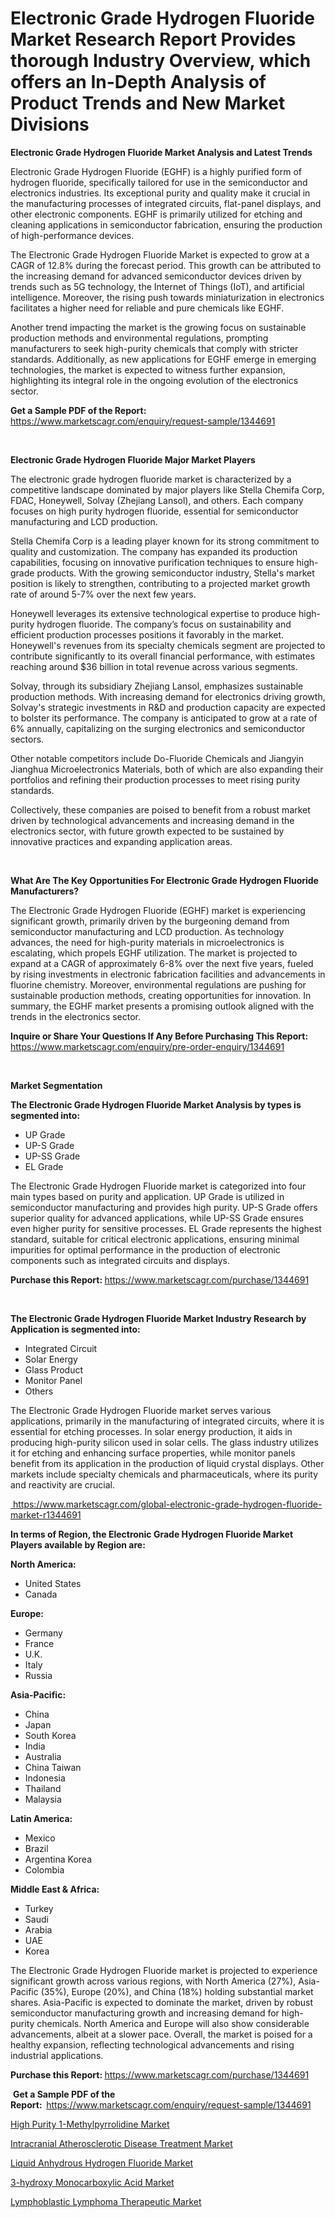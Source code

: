 <p><h1>Electronic Grade Hydrogen Fluoride Market Research Report Provides thorough Industry Overview, which offers an In-Depth Analysis of Product Trends and New Market Divisions</h1></p><p><strong>Electronic Grade Hydrogen Fluoride Market Analysis and Latest Trends</strong></p>
<p><p>Electronic Grade Hydrogen Fluoride (EGHF) is a highly purified form of hydrogen fluoride, specifically tailored for use in the semiconductor and electronics industries. Its exceptional purity and quality make it crucial in the manufacturing processes of integrated circuits, flat-panel displays, and other electronic components. EGHF is primarily utilized for etching and cleaning applications in semiconductor fabrication, ensuring the production of high-performance devices.</p><p>The Electronic Grade Hydrogen Fluoride Market is expected to grow at a CAGR of 12.8% during the forecast period. This growth can be attributed to the increasing demand for advanced semiconductor devices driven by trends such as 5G technology, the Internet of Things (IoT), and artificial intelligence. Moreover, the rising push towards miniaturization in electronics facilitates a higher need for reliable and pure chemicals like EGHF.</p><p>Another trend impacting the market is the growing focus on sustainable production methods and environmental regulations, prompting manufacturers to seek high-purity chemicals that comply with stricter standards. Additionally, as new applications for EGHF emerge in emerging technologies, the market is expected to witness further expansion, highlighting its integral role in the ongoing evolution of the electronics sector.</p></p>
<p><strong>Get a Sample PDF of the Report:&nbsp;</strong> <a href="https://www.marketscagr.com/enquiry/request-sample/1344691?utm_campaign=1868&utm_medium=2&utm_source=Github&utm_content=ia&utm_term=24032025&utm_id=electronic-grade-hydrogen-fluoride">https://www.marketscagr.com/enquiry/request-sample/1344691</a></p>
<p>&nbsp;</p>
<p><strong>Electronic Grade Hydrogen Fluoride Major Market Players</strong></p>
<p><p>The electronic grade hydrogen fluoride market is characterized by a competitive landscape dominated by major players like Stella Chemifa Corp, FDAC, Honeywell, Solvay (Zhejiang Lansol), and others. Each company focuses on high purity hydrogen fluoride, essential for semiconductor manufacturing and LCD production.</p><p>Stella Chemifa Corp is a leading player known for its strong commitment to quality and customization. The company has expanded its production capabilities, focusing on innovative purification techniques to ensure high-grade products. With the growing semiconductor industry, Stella's market position is likely to strengthen, contributing to a projected market growth rate of around 5-7% over the next few years.</p><p>Honeywell leverages its extensive technological expertise to produce high-purity hydrogen fluoride. The company’s focus on sustainability and efficient production processes positions it favorably in the market. Honeywell's revenues from its specialty chemicals segment are projected to contribute significantly to its overall financial performance, with estimates reaching around $36 billion in total revenue across various segments.</p><p>Solvay, through its subsidiary Zhejiang Lansol, emphasizes sustainable production methods. With increasing demand for electronics driving growth, Solvay's strategic investments in R&D and production capacity are expected to bolster its performance. The company is anticipated to grow at a rate of 6% annually, capitalizing on the surging electronics and semiconductor sectors.</p><p>Other notable competitors include Do-Fluoride Chemicals and Jiangyin Jianghua Microelectronics Materials, both of which are also expanding their portfolios and refining their production processes to meet rising purity standards.</p><p>Collectively, these companies are poised to benefit from a robust market driven by technological advancements and increasing demand in the electronics sector, with future growth expected to be sustained by innovative practices and expanding application areas.</p></p>
<p>&nbsp;</p>
<p><strong>What Are The Key Opportunities For Electronic Grade Hydrogen Fluoride Manufacturers?</strong></p>
<p><p>The Electronic Grade Hydrogen Fluoride (EGHF) market is experiencing significant growth, primarily driven by the burgeoning demand from semiconductor manufacturing and LCD production. As technology advances, the need for high-purity materials in microelectronics is escalating, which propels EGHF utilization. The market is projected to expand at a CAGR of approximately 6-8% over the next five years, fueled by rising investments in electronic fabrication facilities and advancements in fluorine chemistry. Moreover, environmental regulations are pushing for sustainable production methods, creating opportunities for innovation. In summary, the EGHF market presents a promising outlook aligned with the trends in the electronics sector.</p></p>
<p><strong>Inquire or Share Your Questions If Any Before Purchasing This Report:</strong> <a href="https://www.marketscagr.com/enquiry/pre-order-enquiry/1344691?utm_campaign=1868&utm_medium=2&utm_source=Github&utm_content=ia&utm_term=24032025&utm_id=electronic-grade-hydrogen-fluoride">https://www.marketscagr.com/enquiry/pre-order-enquiry/1344691</a></p>
<p>&nbsp;</p>
<p><strong>Market Segmentation</strong></p>
<p><strong>The Electronic Grade Hydrogen Fluoride Market Analysis by types is segmented into:</strong></p>
<p><ul><li>UP Grade</li><li>UP-S Grade</li><li>UP-SS Grade</li><li>EL Grade</li></ul></p>
<p><p>The Electronic Grade Hydrogen Fluoride market is categorized into four main types based on purity and application. UP Grade is utilized in semiconductor manufacturing and provides high purity. UP-S Grade offers superior quality for advanced applications, while UP-SS Grade ensures even higher purity for sensitive processes. EL Grade represents the highest standard, suitable for critical electronic applications, ensuring minimal impurities for optimal performance in the production of electronic components such as integrated circuits and displays.</p></p>
<p><strong>Purchase this Report:&nbsp;</strong><a href="https://www.marketscagr.com/purchase/1344691?utm_campaign=1868&utm_medium=2&utm_source=Github&utm_content=ia&utm_term=24032025&utm_id=electronic-grade-hydrogen-fluoride">https://www.marketscagr.com/purchase/1344691</a></p>
<p>&nbsp;</p>
<p><strong>The Electronic Grade Hydrogen Fluoride Market Industry Research by Application is segmented into:</strong></p>
<p><ul><li>Integrated Circuit</li><li>Solar Energy</li><li>Glass Product</li><li>Monitor Panel</li><li>Others</li></ul></p>
<p><p>The Electronic Grade Hydrogen Fluoride market serves various applications, primarily in the manufacturing of integrated circuits, where it is essential for etching processes. In solar energy production, it aids in producing high-purity silicon used in solar cells. The glass industry utilizes it for etching and enhancing surface properties, while monitor panels benefit from its application in the production of liquid crystal displays. Other markets include specialty chemicals and pharmaceuticals, where its purity and reactivity are crucial.</p></p>
<p><a href="https://www.marketscagr.com/global-electronic-grade-hydrogen-fluoride-market-r1344691?utm_campaign=1868&utm_medium=2&utm_source=Github&utm_content=ia&utm_term=24032025&utm_id=electronic-grade-hydrogen-fluoride">&nbsp;https://www.marketscagr.com/global-electronic-grade-hydrogen-fluoride-market-r1344691</a></p>
<p><strong>In terms of Region, the Electronic Grade Hydrogen Fluoride Market Players available by Region are:</strong></p>
<p>
    <p> <strong> North America: </strong>
        <ul>
            <li>United States</li>
            <li>Canada</li>
        </ul>
        </p> 
    <p> <strong> Europe: </strong>
        <ul>
            <li>Germany</li>
            <li>France</li>
            <li>U.K.</li>
            <li>Italy</li>
            <li>Russia</li>
        </ul>
        </p> 
    <p> <strong> Asia-Pacific: </strong>
        <ul>
            <li>China</li>
            <li>Japan</li>
            <li>South Korea</li>
            <li>India</li>
            <li>Australia</li>
            <li>China Taiwan</li>
            <li>Indonesia</li>
            <li>Thailand</li>
            <li>Malaysia</li>
        </ul>
        </p> 
    <p> <strong> Latin America: </strong>
        <ul>
            <li>Mexico</li>
            <li>Brazil</li>
            <li>Argentina Korea</li>
            <li>Colombia</li>
        </ul>
        </p> 
    <p> <strong> Middle East & Africa: </strong>
        <ul>
            <li>Turkey</li>
            <li>Saudi</li>
            <li>Arabia</li>
            <li>UAE</li>
            <li>Korea</li>
        </ul>
    </p>
    </p>
<p><p>The Electronic Grade Hydrogen Fluoride market is projected to experience significant growth across various regions, with North America (27%), Asia-Pacific (35%), Europe (20%), and China (18%) holding substantial market shares. Asia-Pacific is expected to dominate the market, driven by robust semiconductor manufacturing growth and increasing demand for high-purity chemicals. North America and Europe will also show considerable advancements, albeit at a slower pace. Overall, the market is poised for a healthy expansion, reflecting technological advancements and rising industrial applications.</p></p>
<p><strong>Purchase this Report: </strong><a href="https://www.marketscagr.com/purchase/1344691?utm_campaign=1868&utm_medium=2&utm_source=Github&utm_content=ia&utm_term=24032025&utm_id=electronic-grade-hydrogen-fluoride">https://www.marketscagr.com/purchase/1344691</a></p>
<p>&nbsp;<strong>Get a Sample PDF of the Report:&nbsp;&nbsp;</strong><a href="https://www.marketscagr.com/enquiry/request-sample/1344691?utm_campaign=1868&utm_medium=2&utm_source=Github&utm_content=ia&utm_term=24032025&utm_id=electronic-grade-hydrogen-fluoride">https://www.marketscagr.com/enquiry/request-sample/1344691</a></p>
<p><strong></strong></p>
<p><p><a href="https://github.com/aarenlazosw3/Market-Research-Report-List-1/blob/main/high-purity-1-methylpyrrolidine-market.md?utm_campaign=1868&utm_medium=2&utm_source=Github&utm_content=ia&utm_term=24032025&utm_id=electronic-grade-hydrogen-fluoride">High Purity 1-Methylpyrrolidine Market</a></p><p><a href="https://github.com/knazsdadeyvw/Market-Research-Report-List-1/blob/main/intracranial-atherosclerotic-disease-treatment-market.md?utm_campaign=1868&utm_medium=2&utm_source=Github&utm_content=ia&utm_term=24032025&utm_id=electronic-grade-hydrogen-fluoride">Intracranial Atherosclerotic Disease Treatment Market</a></p><p><a href="https://github.com/Krish2023na/Market-Research-Report-List-7/blob/main/liquid-anhydrous-hydrogen-fluoride-market.md?utm_campaign=1868&utm_medium=2&utm_source=Github&utm_content=ia&utm_term=24032025&utm_id=electronic-grade-hydrogen-fluoride">Liquid Anhydrous Hydrogen Fluoride Market</a></p><p><a href="https://github.com/RickHolmes3/Market-Research-Report-List-7/blob/main/3-hydroxy-monocarboxylic-acid-market.md?utm_campaign=1868&utm_medium=2&utm_source=Github&utm_content=ia&utm_term=24032025&utm_id=electronic-grade-hydrogen-fluoride">3-hydroxy Monocarboxylic Acid Market</a></p><p><a href="https://github.com/goliareanoyh/Market-Research-Report-List-1/blob/main/lymphoblastic-lymphoma-therapeutic-market.md?utm_campaign=1868&utm_medium=2&utm_source=Github&utm_content=ia&utm_term=24032025&utm_id=electronic-grade-hydrogen-fluoride">Lymphoblastic Lymphoma Therapeutic Market</a></p></p>